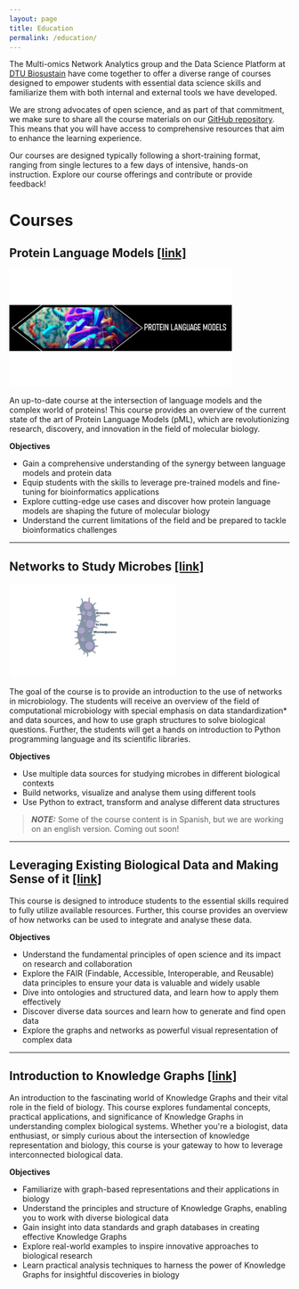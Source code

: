 ```yaml
---
layout: page
title: Education
permalink: /education/
---
```


The Multi-omics Network Analytics group and the Data Science Platform at [DTU Biosustain](https://www.biosustain.dtu.dk/) have come together to offer a diverse range of courses designed to empower students with essential data science skills and familiarize them with both internal and external tools we have developed.

We are strong advocates of open science, and as part of that commitment, we make sure to share all the course materials on our [GitHub repository](https://github.com/Multiomics-Analytics-Group). This means that you will have access to comprehensive resources that aim to enhance the learning experience.

Our courses are designed typically following a short-training format, ranging from single lectures to a few days of intensive, hands-on instruction. Explore our course offerings and contribute or provide feedback!

# Courses

## Protein Language Models [[link]](https://github.com/Multiomics-Analytics-Group/course_protein_language_modeling)

<img src="https://github.com/Multiomics-Analytics-Group/course_protein_language_modeling/blob/main/img/nb_logo.png?raw=1" width="400">

An up-to-date course at the intersection of language models and the complex world of proteins! This course provides an overview of the current state of the art of Protein Language Models (pML), which are revolutionizing research, discovery, and innovation in the field of molecular biology.

**Objectives**

- Gain a comprehensive understanding of the synergy between language models and protein data
- Equip students with the skills to leverage pre-trained models and fine-tuning for bioinformatics applications
- Explore cutting-edge use cases and discover how protein language models are shaping the future of molecular biology
- Understand the current limitations of the field and be prepared to tackle bioinformatics challenges

-----------------------

## Networks to Study Microbes [[link]](https://github.com/Multiomics-Analytics-Group/networks_to_study_microbes)

<img src="https://github.com/Multiomics-Analytics-Group/networks_to_study_microbes/blob/main/figures/netmicrobes.png?raw=1" width="300">

The goal of the course is to provide an introduction to the use of networks in microbiology. The students will receive an overview of the field of computational microbiology with special emphasis on data standardization* and data sources, and how to use graph structures to solve biological questions. Further, the students will get a hands on introduction to Python programming language and its scientific libraries. 

**Objectives**

- Use multiple data sources for studying microbes in different biological contexts
- Build networks, visualize and analyse them using different tools
- Use Python to extract, transform and analyse different data structures

> **_NOTE:_** Some of the course content is in Spanish, but we are working on an english version. Coming out soon!

-----------------------

## Leveraging Existing Biological Data and Making Sense of it [[link]](https://github.com/Multiomics-Analytics-Group/course_synthetic_biology_data)

This course is designed to introduce students to the essential skills required to fully utilize available resources. Further, this course provides an overview of how networks can be used to integrate and analyse these data.

**Objectives**

- Understand the fundamental principles of open science and its impact on research and collaboration
- Explore the FAIR (Findable, Accessible, Interoperable, and Reusable) data principles to ensure your data is valuable and widely usable
- Dive into ontologies and structured data, and learn how to apply them effectively
- Discover diverse data sources and learn how to generate and find open data
- Explore the graphs and networks as powerful visual representation of complex data

-----------------------

## Introduction to Knowledge Graphs [[link]](https://github.com/Multiomics-Analytics-Group/course_knowledge_graphs)

An introduction to the fascinating world of Knowledge Graphs and their vital role in the field of biology. This course explores fundamental concepts, practical applications, and significance of Knowledge Graphs in understanding complex biological systems. Whether you're a biologist, data enthusiast, or simply curious about the intersection of knowledge representation and biology, this course is your gateway to how to leverage interconnected biological data.

**Objectives**
- Familiarize with graph-based representations and their applications in biology
- Understand the principles and structure of Knowledge Graphs, enabling you to work with diverse biological data
- Gain insight into data standards and graph databases in creating effective Knowledge Graphs
- Explore real-world examples to inspire innovative approaches to biological research
- Learn practical analysis techniques to harness the power of Knowledge Graphs for insightful discoveries in biology